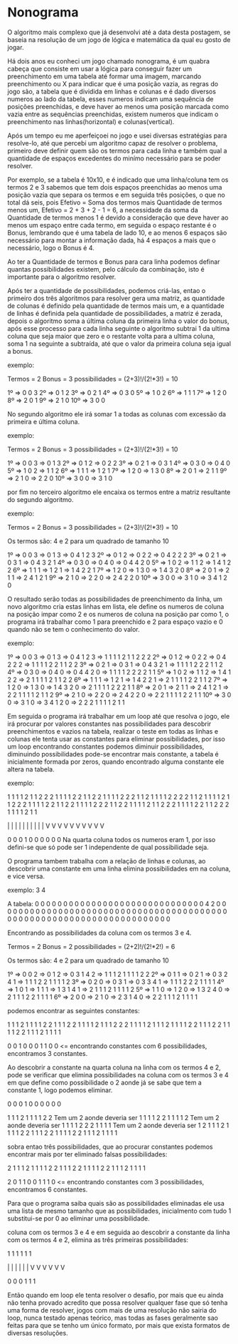 # Nonograma
O algoritmo mais complexo que já desenvolvi até a data desta postagem, se baseia na resolução de um jogo de lógica e matemática da qual eu gosto de jogar.

Há dois anos eu conheci um jogo chamado nonograma, é um quabra cabeça que consiste em usar a lógica para conseguir fazer um preenchimento em uma tabela até formar uma imagem, marcando preenchimento ou X para indicar que é uma posição vazia, as regras do jogo são, a tabela que é dividida em linhas e colunas e é dado diversos numeros ao lado da tabela, esses numeros indicam uma sequência de posições preenchidas, e deve haver ao menos uma posição marcada como vazia entre as sequências preenchidas, existem numeros que indicam o preenchimento nas linhas(horizontal) e colunas(vertical).

Após um tempo eu me aperfeiçoei no jogo e usei diversas estratégias para resolve-lo, até que percebi um algoritmo capaz de resolver o problema, primeiro deve definir quem são os termos para cada linha e também qual a quantidade de espaços excedentes do minímo necessário para se poder resolver.

Por exemplo, se a tabela é 10x10, e é indicado que uma linha/coluna tem os termos 2 e 3 sabemos que tem dois espaços preenchidas ao menos uma posição vazia que separa os termos e em seguida três posições, o que no total dá seis, pois Efetivo = Soma dos termos mais Quantidade de termos menos um, Efetivo = 2 + 3 + 2 - 1 = 6, a necessidade da soma da Quantidade de termos menos 1 é devido a consideração que deve haver ao menos um espaço entre cada termo, em seguida o espaço restante é o Bonus, lembrando que é uma tabela de lado 10, e ao menos 6 espaços são necessário para montar a informação dada, há 4 espaços a mais que o necessário, logo o Bonus é 4.

Ao ter a Quantidade de termos e Bonus para cara linha podemos definar quantas possibilidades existem, pelo cálculo da combinação, isto é importante para o algoritmo resolver.

Após ter a quantidade de possibilidades, podemos criá-las, entao o primeiro dos três algoritmos para resolver gera uma matriz, as quantidade de colunas é definido pela quantidade de termos mais um, e a quantidade de linhas é definida pela quantidade de possibilidades, a matriz é zerada, depois o algoritmo soma a última coluna da primeira linha o valor do bonus, após esse processo para cada linha seguinte o algoritmo subtrai 1 da ultima coluna que seja maior que zero e o restante volta para a ultima coluna, soma 1 na seguinte a subtraída, até que o valor da primeira coluna seja igual a bonus.

exemplo:

Termos = 2
Bonus = 3
possibilidades = (2+3)!/(2!*3!) = 10

 1º => 0 0 3
 2º => 0 1 2
 3º => 0 2 1
 4º => 0 3 0
 5º => 1 0 2
 6º => 1 1 1
 7º => 1 2 0
 8º => 2 0 1
 9º => 2 1 0
10º => 3 0 0

No segundo algoritmo ele irá somar 1 a todas as colunas com excessão da primeira e última coluna.

exemplo:

Termos = 2
Bonus = 3
possibilidades = (2+3)!/(2!*3!) = 10

 1º => 0 0 3 => 0 1 3
 2º => 0 1 2 => 0 2 2
 3º => 0 2 1 => 0 3 1
 4º => 0 3 0 => 0 4 0
 5º => 1 0 2 => 1 1 2
 6º => 1 1 1 => 1 2 1
 7º => 1 2 0 => 1 3 0
 8º => 2 0 1 => 2 1 1
 9º => 2 1 0 => 2 2 0
10º => 3 0 0 => 3 1 0

por fim no terceiro algoritmo ele encaixa os termos entre a matriz resultante do segundo algoritmo.

exemplo:

Termos = 2
Bonus = 3
possibilidades = (2+3)!/(2!*3!) = 10

Os termos são: 4 e 2 para um quadrado de tamanho 10

 1º => 0 0 3 => 0 1 3 => 0 4 1 2 3
 2º => 0 1 2 => 0 2 2 => 0 4 2 2 2
 3º => 0 2 1 => 0 3 1 => 0 4 3 2 1
 4º => 0 3 0 => 0 4 0 => 0 4 4 2 0
 5º => 1 0 2 => 1 1 2 => 1 4 1 2 2
 6º => 1 1 1 => 1 2 1 => 1 4 2 2 1
 7º => 1 2 0 => 1 3 0 => 1 4 3 2 0
 8º => 2 0 1 => 2 1 1 => 2 4 1 2 1
 9º => 2 1 0 => 2 2 0 => 2 4 2 2 0
10º => 3 0 0 => 3 1 0 => 3 4 1 2 0

O resultado serão todas as possibilidades de preenchimento da linha, um novo algoritmo cria estas linhas em lista, ele define os numeros de coluna na posição impar como 2 e os numeros de coluna na posição par como 1, o programa irá trabalhar como 1 para preenchido e 2 para espaço vazio e 0 quando não se tem o conhecimento do valor.

exemplo:

 1º => 0 0 3 => 0 1 3 => 0 4 1 2 3 => 1 1 1 1 2 1 1 2 2 2
 2º => 0 1 2 => 0 2 2 => 0 4 2 2 2 => 1 1 1 1 2 2 1 1 2 2
 3º => 0 2 1 => 0 3 1 => 0 4 3 2 1 => 1 1 1 1 2 2 2 1 1 2
 4º => 0 3 0 => 0 4 0 => 0 4 4 2 0 => 1 1 1 1 2 2 2 2 1 1
 5º => 1 0 2 => 1 1 2 => 1 4 1 2 2 => 2 1 1 1 1 2 1 1 2 2
 6º => 1 1 1 => 1 2 1 => 1 4 2 2 1 => 2 1 1 1 1 2 2 1 1 2
 7º => 1 2 0 => 1 3 0 => 1 4 3 2 0 => 2 1 1 1 1 2 2 2 1 1
 8º => 2 0 1 => 2 1 1 => 2 4 1 2 1 => 2 2 1 1 1 1 2 1 1 2
 9º => 2 1 0 => 2 2 0 => 2 4 2 2 0 => 2 2 1 1 1 1 2 2 1 1
10º => 3 0 0 => 3 1 0 => 3 4 1 2 0 => 2 2 2 1 1 1 1 2 1 1

Em seguida o programa irá trabalhar em um loop até que resolva o jogo, ele irá procurar por valores constantes nas possibilidades para descobrir preenchimentos e vazios na tabela, realizar o teste em todas as linhas e colunas ele tenta usar as constantes para eliminar possibilidades, por isso um loop encontrando constantes podemos diminuir possibilidades, diminuindo possibilidades pode-se encontrar mais constante, a tabela é inicialmente formada por zeros, quando encontrado alguma constante ele altera na tabela.


exemplo:

1 1 1 1 2 1 1 2 2 2
1 1 1 1 2 2 1 1 2 2
1 1 1 1 2 2 2 1 1 2
1 1 1 1 2 2 2 2 1 1
2 1 1 1 1 2 1 1 2 2
2 1 1 1 1 2 2 1 1 2
2 1 1 1 1 2 2 2 1 1
2 2 1 1 1 1 2 1 1 2
2 2 1 1 1 1 2 2 1 1
2 2 2 1 1 1 1 2 1 1

| | | | | | | | | |
V V V V V V V V V V

0 0 0 1 0 0 0 0 0 0 Na quarta coluna todos os numeros eram 1, por isso defini-se que só pode ser 1 independente de qual possibilidade seja.

O programa tambem trabalha com a relação de linhas e colunas, ao descobrir uma constante em uma linha elimina possibilidades em na coluna, e vice versa.

exemplo:
                3
                4

A tabela: 0 0 0 0 0 0 0 0 0 0
          0 0 0 0 0 0 0 0 0 0
          0 0 0 0 0 0 0 0 0 0
    4 2   0 0 0 0 0 0 0 0 0 0
          0 0 0 0 0 0 0 0 0 0
          0 0 0 0 0 0 0 0 0 0
          0 0 0 0 0 0 0 0 0 0
          0 0 0 0 0 0 0 0 0 0
          0 0 0 0 0 0 0 0 0 0
          0 0 0 0 0 0 0 0 0 0

Encontrando as possibilidades da coluna com os termos 3 e 4.

Termos = 2
Bonus = 2
possibilidades = (2+2)!/(2!*2!) = 6

Os termos são: 4 e 2 para um quadrado de tamanho 10

 1º => 0 0 2 => 0 1 2 => 0 3 1 4 2 => 1 1 1 2 1 1 1 1 2 2
 2º => 0 1 1 => 0 2 1 => 0 3 2 4 1 => 1 1 1 2 2 1 1 1 1 2
 3º => 0 2 0 => 0 3 1 => 0 3 3 4 1 => 1 1 1 2 2 2 1 1 1 1
 4º => 1 0 1 => 1 1 1 => 1 3 1 4 1 => 2 1 1 1 2 1 1 1 1 2
 5º => 1 1 0 => 1 2 0 => 1 3 2 4 0 => 2 1 1 1 2 2 1 1 1 1
 6º => 2 0 0 => 2 1 0 => 2 3 1 4 0 => 2 2 1 1 1 2 1 1 1 1

podemos encontrar as seguintes constantes:

1 1 1 2 1 1 1 1 2 2
1 1 1 2 2 1 1 1 1 2
1 1 1 2 2 2 1 1 1 1
2 1 1 1 2 1 1 1 1 2
2 1 1 1 2 2 1 1 1 1
2 2 1 1 1 2 1 1 1 1

0 0 1 0 0 0 1 1 0 0 <= encontrando constantes com 6 possibilidades, encontramos 3 constantes.

Ao descobrir a constante na quarta coluna na linha com os termos 4 e 2, pode se verificar que elimina possibilidades na coluna com os termos 3 e 4 em que define como possibilidade o 2 aonde já se sabe que tem a constante 1, logo podemos eliminar.

0 0 0 1 0 0 0 0 0 0

1 1 1 2 1 1 1 1 2 2 Tem um 2 aonde deveria ser 1
1 1 1 2 2 1 1 1 1 2 Tem um 2 aonde deveria ser 1
1 1 1 2 2 2 1 1 1 1 Tem um 2 aonde deveria ser 1
2 1 1 1 2 1 1 1 1 2
2 1 1 1 2 2 1 1 1 1
2 2 1 1 1 2 1 1 1 1

sobra entao três possibilidades, que ao procurar constantes podemos encontrar mais por ter eliminado falsas possibilidades:

2 1 1 1 2 1 1 1 1 2
2 1 1 1 2 2 1 1 1 1
2 2 1 1 1 2 1 1 1 1

2 0 1 1 0 0 1 1 1 0 <= encontrando constantes com 3 possibilidades, encontramos 6 constantes.

Para que o programa saiba quais são as possibilidades eliminadas ele usa uma lista de mesmo tamanho que as possibilidades, inicialmento com tudo 1 substitui-se por 0 ao eliminar uma possibilidade.

coluna com os termos 3 e 4 e em seguida ao descobrir a constante da linha com os termos 4 e 2, elimina as três primeiras possibilidades:

1 1 1 1 1 1

| | | | | |
V V V V V V

0 0 0 1 1 1

Então quando em loop ele tenta resolver o desafio, por mais que eu ainda não tenha provado acredito que possa resolver qualquer fase que só tenha uma forma de resolver, jogos com mais de uma resolução não sairia do loop, nunca testado apenas teórico, mas todas as fases geralmente sao feitas para que se tenho um único formato, por mais que exista formatos de diversas resoluções.
